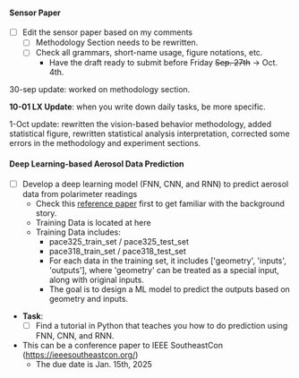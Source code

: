 #### Sensor Paper
* [ ] Edit the sensor paper based on my comments
  * [ ] Methodology Section needs to be rewritten. 
  * [ ] Check all grammars, short-name usage, figure notations, etc. 
    * Have the draft ready to submit before Friday ~~Sep. 27th~~ -> Oct. 4th. 

30-sep update: worked on methodology section.

**10-01 LX Update**: when you write down daily tasks, be more specific. 

1-Oct update: rewritten the vision-based behavior methodology, added statistical figure, rewritten statistical analysis interpretation, corrected some errors in the methodology and experiment sections.

#### Deep Learning-based Aerosol Data Prediction
* [ ] Develop a deep learning model (FNN, CNN, and RNN) to predict aerosol data from polarimeter readings
  * Check this [reference paper](./../../../Reference/pacc-mapp_algorithm.pdf) first to get familiar with the background story. 
  * Training Data is located at here
  * Training Data includes:
    * pace325_train_set / pace325_test_set
    * pace318_train_set / pace318_test_set
    * For each data in the training set, it includes \['geometry', 'inputs', 'outputs'\], where 'geometry' can be treated as a special input, along with original inputs. 
    * The goal is to design a ML model to predict the outputs based on geometry and inputs. 


* **Task**:
  * [ ] Find a tutorial in Python that teaches you how to do prediction using FNN, CNN, and RNN. 

* This can be a conference paper to IEEE SoutheastCon (https://ieeesoutheastcon.org/)
  * The due date is Jan. 15th, 2025
